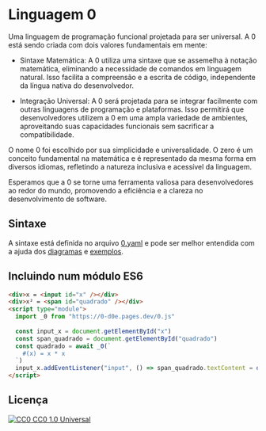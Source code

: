 # Linguagem 0

Uma linguagem de programação funcional projetada para ser universal. A 0 está sendo criada com dois valores fundamentais em mente:

- Sintaxe Matemática: A 0 utiliza uma sintaxe que se assemelha à notação matemática, eliminando a necessidade de comandos em linguagem natural. Isso facilita a compreensão e a escrita de código, independente da língua nativa do desenvolvedor.

- Integração Universal: A 0 será projetada para se integrar facilmente com outras linguagens de programação e plataformas. Isso permitirá que desenvolvedores utilizem a 0 em uma ampla variedade de ambientes, aproveitando suas capacidades funcionais sem sacrificar a compatibilidade.

O nome 0 foi escolhido por sua simplicidade e universalidade. O zero é um conceito fundamental na matemática e é representado da mesma forma em diversos idiomas, refletindo a natureza inclusiva e acessível da linguagem.

Esperamos que a 0 se torne uma ferramenta valiosa para desenvolvedores ao redor do mundo, promovendo a eficiência e a clareza no desenvolvimento de software.

## Sintaxe

A sintaxe está definida no arquivo [0.yaml](https://0-d0e.pages.dev/0.yaml) e pode ser melhor entendida com a ajuda dos [diagramas](https://0-d0e.pages.dev/diagramas.html) e [exemplos](https://0-d0e.pages.dev/exemplos.html).

## Incluindo num módulo ES6

```html
<div>x = <input id="x" /></div>
<div>x² = <span id="quadrado" /></div>
<script type="module">
  import _0 from "https://0-d0e.pages.dev/0.js"
  
  const input_x = document.getElementById("x")
  const span_quadrado = document.getElementById("quadrado")
  const quadrado = await _0(`
    #(x) = x * x
  `)
  input_x.addEventListener("input", () => span_quadrado.textContent = quadrado(parseFloat(input_x.value)))
</script>
```

## Licença

[![CC0](https://upload.wikimedia.org/wikipedia/commons/thumb/5/52/Cc-zero.svg/26px-Cc-zero.svg.png) CC0 1.0 Universal](https://creativecommons.org/publicdomain/zero/1.0/deed.pt-br)